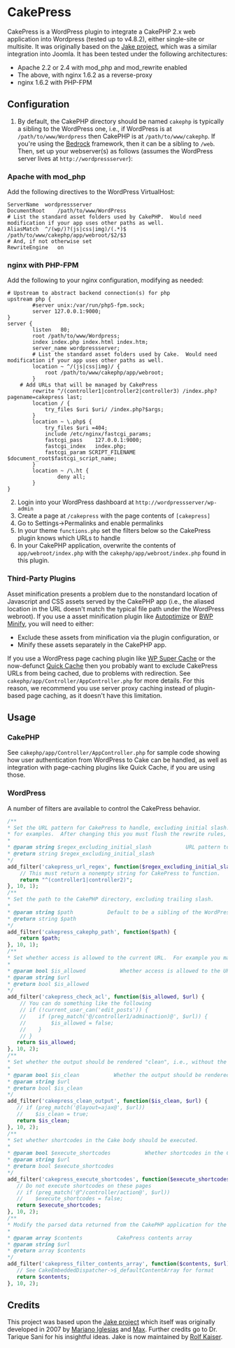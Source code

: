 CakePress
=========

CakePress is a WordPress plugin to integrate a CakePHP 2.x web application into Wordpress (tested up to v4.8.2), either single-site or multisite.  It was originally based on the [Jake project](https://github.com/rkaiser0324/jake), which was a similar integration into Joomla.  It has been tested under the following architectures:

* Apache 2.2 or 2.4 with mod_php and mod_rewrite enabled
* The above, with nginx 1.6.2 as a reverse-proxy
* nginx 1.6.2 with PHP-FPM

## Configuration

1.  By default, the CakePHP directory should be named `cakephp` is typically a sibling to the WordPress one, i.e., if WordPress is at `/path/to/www/Wordpress` then CakePHP is at `/path/to/www/cakephp`.  If you're using the [Bedrock](https://roots.io/bedrock/) framework, then it can be a sibling to `/web`.  Then, set up your webserver(s) as follows (assumes the WordPress server lives at `http://wordpressserver`):


### Apache with mod_php

Add the following directives to the WordPress VirtualHost:

```
ServerName	wordpressserver
DocumentRoot	/path/to/www/WordPress
# List the standard asset folders used by CakePHP.  Would need modification if your app uses other paths as well.
AliasMatch	^/(wp/)?(js|css|img)/(.*)$	/path/to/www/cakephp/app/webroot/$2/$3
# And, if not otherwise set
RewriteEngine 	on
```

### nginx with PHP-FPM

Add the following to your nginx configuration, modifying as needed:

```
# Upstream to abstract backend connection(s) for php
upstream php {
        #server unix:/var/run/php5-fpm.sock;
        server 127.0.0.1:9000;
} 
server {
        listen   80; 
        root /path/to/www/Wordpress;
        index index.php index.html index.htm;
        server_name wordpressserver;        
        # List the standard asset folders used by Cake.  Would need modification if your app uses other paths as well.
        location ~ ^/(js|css|img)/ {
            root /path/to/www/cakephp/app/webroot;
        }
	# Add URLs that will be managed by CakePress
        rewrite ^/(controller1|controller2|controller3) /index.php?pagename=cakepress last;
        location / {
            try_files $uri $uri/ /index.php?$args;
        }
        location ~ \.php$ {
            try_files $uri =404;
            include /etc/nginx/fastcgi_params;
            fastcgi_pass    127.0.0.1:9000;
            fastcgi_index   index.php;
            fastcgi_param SCRIPT_FILENAME $document_root$fastcgi_script_name;
        }
        location ~ /\.ht {
                deny all;
        }
}
```

2.  Login into your WordPress dashboard at `http://wordpressserver/wp-admin`
3.  Create a page at `/cakepress` with the page contents of `[cakepress]`
4.  Go to Settings->Permalinks and enable permalinks 
5.  In your theme `functions.php` set the filters below so the CakePress plugin knows which URLs to handle
6.  In your CakePHP application, overwrite the contents of `app/webroot/index.php` with the `cakephp/app/webroot/index.php` found in this plugin.

### Third-Party Plugins

Asset minification presents a problem due to the nonstandard location of Javascript and CSS assets served by the CakePHP app (i.e., the aliased location in the URL doesn't match the typical file path under the WordPress webroot).  If you use a asset minification plugin like [Autoptimize](https://wordpress.org/plugins/autoptimize/) or [BWP Minify](https://github.com/OddOneOut/bwp-minify), you will need to either:
* Exclude these assets from minification via the plugin configuration, or
* Minify these assets separately in the CakePHP app.

If you use a WordPress page caching plugin like [WP Super Cache](https://wordpress.org/plugins/wp-super-cache/) or the now-defunct [Quick Cache](https://github.com/joeldbirch/Quick-Cache) then you probably want to exclude CakePress URLs from being cached, due to problems with redirection.  See `cakephp/app/Controller/AppController.php` for more details.  For this reason, we recommend you use server proxy caching instead of plugin-based page caching, as it doesn't have this limitation.


## Usage

### CakePHP

See `cakephp/app/Controller/AppController.php` for sample code showing how user authentication from WordPress to Cake can be handled, as well as integration with page-caching plugins like Quick Cache, if you are using those.

### WordPress

A number of filters are available to control the CakePress behavior.

```php
/**
* Set the URL pattern for CakePress to handle, excluding initial slash.  See add_rewrite_rule() at https://codex.wordpress.org/Rewrite_API/add_rewrite_rule
* for examples.  After changing this you must flush the rewrite rules, e.g., by navigating to Settings->Permalinks.  This must be set for CakePress to function.
*     
* @param string $regex_excluding_initial_slash           URL pattern to match, default '' 
* @return string $regex_excluding_initial_slash 
*/
add_filter('cakepress_url_regex', function($regex_excluding_initial_slash) {
    // This must return a nonempty string for CakePress to function.
    return "^(controller1|controller2)";
}, 10, 1);
/**
* Set the path to the CakePHP directory, excluding trailing slash.  
*     
* @param string $path           Default to be a sibling of the WordPress directory, i.e., ABSPATH
* @return string $path
*/
add_filter('cakepress_cakephp_path', function($path) {
    return $path;
}, 10, 1);
/**
* Set whether access is allowed to the current URL.  For example you may wish to limit access to certain CakePress URLs, based on the WordPress user role.
*
* @param bool $is_allowed           Whether access is allowed to the URL, default true
* @param string $url  
* @return bool $is_allowed         
*/
add_filter('cakepress_check_acl', function($is_allowed, $url) {
    // You can do something like the following
    // if (!current_user_can('edit_posts')) {
    //    if (preg_match('@/controller1/adminaction)@', $url)) {
    //        $is_allowed = false;
    //    }
    // }
   return $is_allowed;
}, 10, 2);
/**
* Set whether the output should be rendered "clean", i.e., without the WordPress theme header and footer.
*
* @param bool $is_clean           Whether the output should be rendered "clean", default false
* @param string $url   
* @return bool $is_clean          
*/
add_filter('cakepress_clean_output', function($is_clean, $url) {
   // if (preg_match('@layout=ajax@', $url))
   //    $is_clean = true;
   return $is_clean;
}, 10, 2);
/**
* Set whether shortcodes in the Cake body should be executed.
*
* @param bool $execute_shortcodes           Whether shortcodes in the Cake body should be executed, default true.
* @param string $url   
* @return bool $execute_shortcodes          
*/
add_filter('cakepress_execute_shortcodes', function($execute_shortcodes, $url) {
   // Do not execute shortcodes on these pages
   // if (preg_match('@^/controller/action@', $url))
   //    $execute_shortcodes = false;
   return $execute_shortcodes;
}, 10, 2);
/**
* Modify the parsed data returned from the CakePHP application for the URL, e.g., the <body> string or HTTP response code.  
*
* @param array $contents           CakePress contents array 
* @param string $url  
* @return array $contents        
*/
add_filter('cakepress_filter_contents_array', function($contents, $url) {
   // See CakeEmbeddedDispatcher->$_defaultContentArray for format
   return $contents;
}, 10, 2);
```
 
## Credits

This project was based upon the [Jake project](https://github.com/rkaiser0324/jake) which itself was originally developed in 2007 by [Mariano Iglesias](https://github.com/mariano) and [Max](http://www.gigapromoters.com/blog/). Further credits go to Dr. Tarique Sani for his insightful ideas.  Jake is now maintained by [Rolf Kaiser](http://blog.echothis.com).
